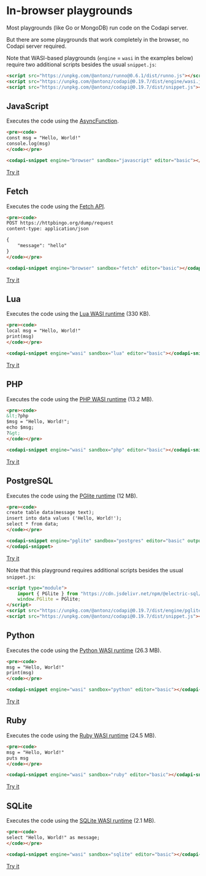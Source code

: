 # In-browser playgrounds

Most playgrounds (like Go or MongoDB) run code on the Codapi server.

But there are some playgrounds that work completely in the browser, no Codapi server required.

Note that WASI-based playgrounds (`engine` = `wasi` in the examples below) require two additional scripts besides the usual `snippet.js`:

```html
<script src="https://unpkg.com/@antonz/runno@0.6.1/dist/runno.js"></script>
<script src="https://unpkg.com/@antonz/codapi@0.19.7/dist/engine/wasi.js"></script>
<script src="https://unpkg.com/@antonz/codapi@0.19.7/dist/snippet.js"></script>
```

## JavaScript

Executes the code using the [AsyncFunction](https://developer.mozilla.org/en-US/docs/Web/JavaScript/Reference/Global_Objects/AsyncFunction).

```html
<pre><code>
const msg = "Hello, World!"
console.log(msg)
</code></pre>

<codapi-snippet engine="browser" sandbox="javascript" editor="basic"></codapi-snippet>
```

[Try it](https://codapi.org/javascript/)

## Fetch

Executes the code using the [Fetch API](https://developer.mozilla.org/en-US/docs/Web/API/Fetch_API).

```html
<pre><code>
POST https://httpbingo.org/dump/request
content-type: application/json

{
    "message": "hello"
}
</code></pre>

<codapi-snippet engine="browser" sandbox="fetch" editor="basic"></codapi-snippet>
```

[Try it](https://codapi.org/fetch/)

## Lua

Executes the code using the [Lua WASI runtime](https://github.com/nalgeon/lua-wasi) (330 KB).

```html
<pre><code>
local msg = "Hello, World!"
print(msg)
</code></pre>

<codapi-snippet engine="wasi" sandbox="lua" editor="basic"></codapi-snippet>
```

[Try it](https://codapi.org/lua-wasi/)

## PHP

Executes the code using the [PHP WASI runtime](https://github.com/nalgeon/php-wasi) (13.2 MB).

```html
<pre><code>
&lt;?php
$msg = "Hello, World!";
echo $msg;
?&gt;
</code></pre>

<codapi-snippet engine="wasi" sandbox="php" editor="basic"></codapi-snippet>
```

[Try it](https://codapi.org/php-wasi/)

## PostgreSQL

Executes the code using the [PGlite runtime](https://github.com/electric-sql/pglite) (12 MB).

```html
<pre><code>
create table data(message text);
insert into data values ('Hello, World!');
select * from data;
</code></pre>

<codapi-snippet engine="pglite" sandbox="postgres" editor="basic" output-mode="table">
</codapi-snippet>
```

[Try it](https://codapi.org/postgres-pglite/)

Note that this playground requires additional scripts besides the usual `snippet.js`:

```html
<script type="module">
    import { PGlite } from "https://cdn.jsdelivr.net/npm/@electric-sql/pglite/dist/index.js";
    window.PGlite = PGlite;
</script>
<script src="https://unpkg.com/@antonz/codapi@0.19.7/dist/engine/pglite.js"></script>
<script src="https://unpkg.com/@antonz/codapi@0.19.7/dist/snippet.js"></script>
```

## Python

Executes the code using the [Python WASI runtime](https://github.com/nalgeon/python-wasi) (26.3 MB).

```html
<pre><code>
msg = "Hello, World!"
print(msg)
</code></pre>

<codapi-snippet engine="wasi" sandbox="python" editor="basic"></codapi-snippet>
```

[Try it](https://codapi.org/python-wasi/)

## Ruby

Executes the code using the [Ruby WASI runtime](https://github.com/nalgeon/ruby-wasi) (24.5 MB).

```html
<pre><code>
msg = "Hello, World!"
puts msg
</code></pre>

<codapi-snippet engine="wasi" sandbox="ruby" editor="basic"></codapi-snippet>
```

[Try it](https://codapi.org/ruby-wasi/)

## SQLite

Executes the code using the [SQLite WASI runtime](https://github.com/nalgeon/sqlite-wasi) (2.1 MB).

```html
<pre><code>
select "Hello, World!" as message;
</code></pre>

<codapi-snippet engine="wasi" sandbox="sqlite" editor="basic"></codapi-snippet>
```

[Try it](https://codapi.org/sqlite-wasi/)
